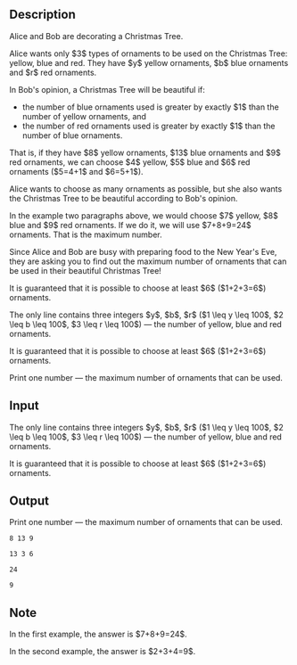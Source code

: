 ## Description

<div><p>Alice and Bob are decorating a Christmas Tree. </p><p>Alice wants only $3$ types of ornaments to be used on the Christmas Tree: yellow, blue and red. They have $y$ yellow ornaments, $b$ blue ornaments and $r$ red ornaments.</p><p>In Bob's opinion, a Christmas Tree will be beautiful if:</p><ul> <li> the number of blue ornaments used is greater by <span class="tex-font-style-bf">exactly</span> $1$ than the number of yellow ornaments, and </li><li> the number of red ornaments used is greater by <span class="tex-font-style-bf">exactly</span> $1$ than the number of blue ornaments. </li></ul><p>That is, if they have $8$ yellow ornaments, $13$ blue ornaments and $9$ red ornaments, we can choose $4$ yellow, $5$ blue and $6$ red ornaments ($5=4+1$ and $6=5+1$).</p><p>Alice wants to choose as many ornaments as possible, but she also wants the Christmas Tree to be beautiful according to Bob's opinion.</p><p>In the example two paragraphs above, we would choose $7$ yellow, $8$ blue and $9$ red ornaments. If we do it, we will use $7+8+9=24$ ornaments. That is the maximum number.</p><p>Since Alice and Bob are busy with preparing food to the New Year's Eve, they are asking you to find out the maximum number of ornaments that can be used in their <span class="tex-font-style-bf">beautiful</span> Christmas Tree! </p><p>It is guaranteed that it is possible to choose at least $6$ ($1+2+3=6$) ornaments.</p></div><div class="input-specification"><p>The only line contains three integers $y$, $b$, $r$ ($1 \leq y \leq 100$, $2 \leq b \leq 100$, $3 \leq r \leq 100$)&nbsp;— the number of yellow, blue and red ornaments. </p><p>It is guaranteed that it is possible to choose at least $6$ ($1+2+3=6$) ornaments.</p></div><div class="output-specification"><p>Print one number&nbsp;— the maximum number of ornaments that can be used. </p></div>

## Input

<p>The only line contains three integers $y$, $b$, $r$ ($1 \leq y \leq 100$, $2 \leq b \leq 100$, $3 \leq r \leq 100$)&nbsp;— the number of yellow, blue and red ornaments. </p><p>It is guaranteed that it is possible to choose at least $6$ ($1+2+3=6$) ornaments.</p>

## Output

<p>Print one number&nbsp;— the maximum number of ornaments that can be used. </p>





```input1
8 13 9
```




```input2
13 3 6
```




```output1
24
```




```output2
9
```



## Note

<p>In the first example, the answer is $7+8+9=24$.</p><p>In the second example, the answer is $2+3+4=9$.</p>
